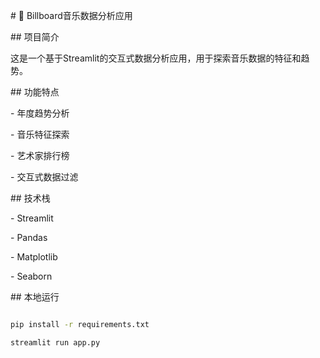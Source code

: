 \# 🎵 Billboard音乐数据分析应用



\## 项目简介

这是一个基于Streamlit的交互式数据分析应用，用于探索音乐数据的特征和趋势。



\## 功能特点

\- 年度趋势分析

\- 音乐特征探索  

\- 艺术家排行榜

\- 交互式数据过滤



\## 技术栈

\- Streamlit

\- Pandas

\- Matplotlib

\- Seaborn



\## 本地运行

```bash

pip install -r requirements.txt

streamlit run app.py

